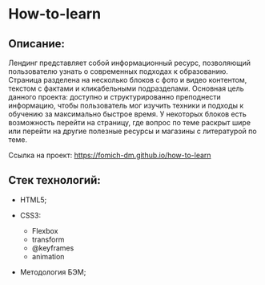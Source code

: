 # How-to-learn

## Описание:

Лендинг представляет собой информационный ресурс, позволяющий пользователю узнать о современных подходах к образованию. Страница разделена на несколько блоков с фото и видео контентом, текстом с фактами и кликабельными подразделами. Основная цель данного проекта: доступно и структурированно преподнести информацию, чтобы пользователь мог изучить техники и подходы к обучению за максимально быстрое время. У некоторых блоков есть возможность перейти на страницу, где вопрос по теме раскрыт шире или перейти на другие полезные ресурсы и магазины с литературой по теме.


Ссылка на проект: https://fomich-dm.github.io/how-to-learn

## Стек технологий:

* HTML5;

* CSS3:
  - Flexbox
  - transform
  - @keyframes
  - animation

* Методология БЭМ;
